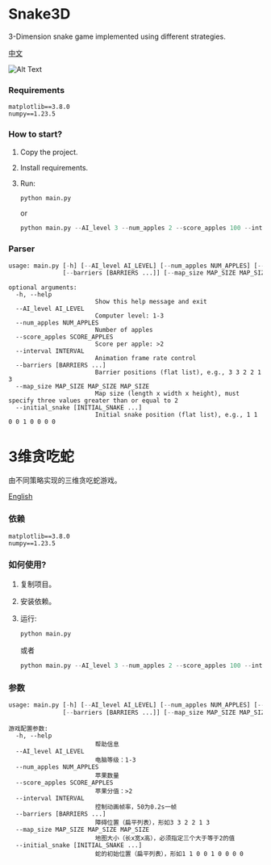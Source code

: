 # Snake3D

3-Dimension snake game implemented using different strategies.

[中文](#3维贪吃蛇)

![Alt Text](./demo.gif)

### Requirements



```
matplotlib==3.8.0
numpy==1.23.5
```



### How to start?



1. Copy the project.

2. Install requirements.

3. Run:

   ```python
   python main.py
   ```

   or

   ```python
   python main.py --AI_level 3 --num_apples 2 --score_apples 100 --interval 50 --barriers 3 3 2 2 1 3 --map_size 5 5 5 --initial_snake 1 1 0 0 1 0 0 0 0
   
   ```

   

### Parser

```python
usage: main.py [-h] [--AI_level AI_LEVEL] [--num_apples NUM_APPLES] [--score_apples SCORE_APPLES] [--interval INTERVAL]
               [--barriers [BARRIERS ...]] [--map_size MAP_SIZE MAP_SIZE MAP_SIZE] [--initial_snake [INITIAL_SNAKE ...]]
```

```
optional arguments:
  -h, --help            
                        Show this help message and exit
  --AI_level AI_LEVEL   
                        Computer level: 1-3
  --num_apples NUM_APPLES
                        Number of apples
  --score_apples SCORE_APPLES
                        Score per apple: >2
  --interval INTERVAL   
                        Animation frame rate control
  --barriers [BARRIERS ...]
                        Barrier positions (flat list), e.g., 3 3 2 2 1 3
  --map_size MAP_SIZE MAP_SIZE MAP_SIZE
                        Map size (length x width x height), must specify three values greater than or equal to 2
  --initial_snake [INITIAL_SNAKE ...]
                        Initial snake position (flat list), e.g., 1 1 0 0 1 0 0 0 0
```





# 3维贪吃蛇



由不同策略实现的三维贪吃蛇游戏。

[English](#snake3d)

### 依赖



```
matplotlib==3.8.0
numpy==1.23.5
```



### 如何使用?



1. 复制项目。

2. 安装依赖。

3. 运行:

   ```python
   python main.py
   ```

   或者

   ```python
   python main.py --AI_level 3 --num_apples 2 --score_apples 100 --interval 50 --barriers 3 3 2 2 1 3 --map_size 5 5 5 --initial_snake 1 1 0 0 1 0 0 0 0
   
   ```

   

### 参数

```python
usage: main.py [-h] [--AI_level AI_LEVEL] [--num_apples NUM_APPLES] [--score_apples SCORE_APPLES] [--interval INTERVAL]
               [--barriers [BARRIERS ...]] [--map_size MAP_SIZE MAP_SIZE MAP_SIZE] [--initial_snake [INITIAL_SNAKE ...]]
```

```
游戏配置参数:
  -h, --help            
                        帮助信息
  --AI_level AI_LEVEL   
                        电脑等级：1-3
  --num_apples NUM_APPLES
                        苹果数量
  --score_apples SCORE_APPLES
                        苹果分值：>2
  --interval INTERVAL   
                        控制动画帧率，50为0.2s一帧
  --barriers [BARRIERS ...]
                        障碍位置（扁平列表），形如3 3 2 2 1 3
  --map_size MAP_SIZE MAP_SIZE MAP_SIZE
                        地图大小（长x宽x高），必须指定三个大于等于2的值
  --initial_snake [INITIAL_SNAKE ...]
                        蛇的初始位置（扁平列表），形如1 1 0 0 1 0 0 0 0
```

